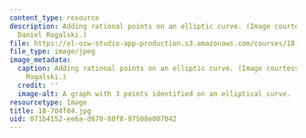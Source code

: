 ```yaml
---
content_type: resource
description: Adding rational points on an elliptic curve. (Image courtesy of Prof.
  Daniel Rogalski.)
file: https://ol-ocw-studio-app-production.s3.amazonaws.com/courses/18-704-seminar-in-algebra-and-number-theory-rational-points-on-elliptic-curves-fall-2004/071b4152ee6ad67080f897508e007042_18-704f04.jpg
file_type: image/jpeg
image_metadata:
  caption: Adding rational points on an elliptic curve. (Image courtesy of Dr. Daniel
    Rogalski.)
  credit: ''
  image-alt: A graph with 3 points identified on an elliptical curve.
resourcetype: Image
title: 18-704f04.jpg
uid: 071b4152-ee6a-d670-80f8-97508e007042
---
```

